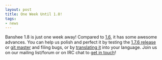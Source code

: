 ```yaml
---
layout: post
title: One Week Until 1.8!
tags:
- news
---
```


Banshee 1.8 is just one week away!  Compared to [1.6](/download/archives/1.6.0/), it has some awesome advances.  You can help us polish and perfect it by testing the [1.7.6 release](/download/archives/1.7.6/) or [git master](/download/development/) and filing bugs, or by [translating it](/contribute/translate/) into your language.  Join us on our mailing list/forum or on IRC chat to [get in touch](/about/contact/)!
